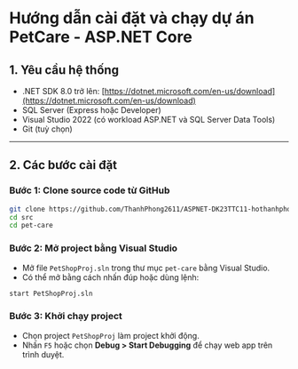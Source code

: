 # Hướng dẫn cài đặt và chạy dự án PetCare - ASP.NET Core

## 1. Yêu cầu hệ thống

- .NET SDK 8.0 trở lên: [https://dotnet.microsoft.com/en-us/download](https://dotnet.microsoft.com/en-us/download)
- SQL Server (Express hoặc Developer)
- Visual Studio 2022 (có workload ASP.NET và SQL Server Data Tools)
- Git (tuỳ chọn)

---

## 2. Các bước cài đặt

### Bước 1: Clone source code từ GitHub
```bash
git clone https://github.com/ThanhPhong2611/ASPNET-DK23TTC11-hothanhphong-petcare.git
cd src
cd pet-care
```

### Bước 2: Mở project bằng Visual Studio
- Mở file `PetShopProj.sln` trong thư mục `pet-care` bằng Visual Studio.
- Có thể mở bằng cách nhấn đúp hoặc dùng lệnh:
```bash
start PetShopProj.sln
```

### Bước 3: Khởi chạy project
- Chọn project `PetShopProj` làm project khởi động.
- Nhấn `F5` hoặc chọn **Debug > Start Debugging** để chạy web app trên trình duyệt.